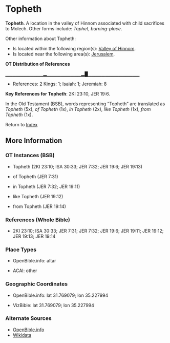 # Topheth
**Topheth**. 
A location in the valley of Hinnom associated with child sacrifices to Molech. 
Other forms include: 
*Tophet*, *burning-place*. 




Other information about Topheth:


* Is located within the following region(s): 
[Valley of Hinnom](HinnomValley.md). 
* Is located near the following area(s): 
[Jerusalem](Jerusalem.md). 


**OT Distribution of References**

▁▁▁▁▁▁▁▁▁▁▁▂▁▁▁▁▁▁▁▁▁▁▂█▁▁▁▁▁▁▁▁▁▁▁▁▁▁▁
* References: 2 Kings: 1; Isaiah: 1; Jeremiah: 8



**Key References for Topheth**: 
2KI 23:10, JER 19:6. 


In the Old Testament (BSB), words representing “Topheth” are translated as 
*Topheth* (5x), *of Topheth* (1x), *in Topheth* (2x), *like Topheth* (1x), *from Topheth* (1x). 




Return to [Index](00-Index.md)

## More Information

### OT Instances (BSB)

* Topheth (2KI 23:10; ISA 30:33; JER 7:32; JER 19:6; JER 19:13)

* of Topheth (JER 7:31)

* in Topheth (JER 7:32; JER 19:11)

* like Topheth (JER 19:12)

* from Topheth (JER 19:14)



### References (Whole Bible)

* 2KI 23:10; ISA 30:33; JER 7:31; JER 7:32; JER 19:6; JER 19:11; JER 19:12; JER 19:13; JER 19:14


### Place Types

* OpenBible.info: altar

* ACAI: other



### Geographic Coordinates

* OpenBible.info: lat 31.769079; lon 35.227994

* VizBible: lat 31.769079; lon 35.227994



### Alternate Sources

* [OpenBible.info](https://www.openbible.info/geo/ancient/ad81b79)
* [Wikidata](http://www.wikidata.org/entity/Q1298788)



